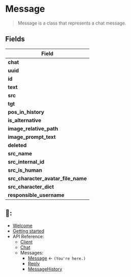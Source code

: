 # Message
> Message is a class that represents a chat message.

## Fields
| Field | 
| --- |
| **chat** |
| **uuid** |
| **id** |
| **text** |
| **src** |
| **tgt** |
| **pos_in_history** |
| **is_alternative** |
| **image_relative_path** |
| **image_prompt_text** |
| **deleted** |
| **src_name** |
| **src_internal_id** |
| **src_is_human** |
| **src_character_avatar_file_name** |
| **src_character_dict** |
| **responsible_username** |


## 📖:
- [Welcome](https://github.com/Xtr4F/PyCharacterAI/blob/main/docs/welcome.md) 
- [Getting started](https://github.com/Xtr4F/PyCharacterAI/blob/main/docs/getting_started.md)
- API Reference:
  - [Client](https://github.com/Xtr4F/PyCharacterAI/blob/main/docs/api_reference/client.md)
  - [Chat](https://github.com/Xtr4F/PyCharacterAI/blob/main/docs/api_reference/chat.md)
  - Messages:
    - [Message](https://github.com/Xtr4F/PyCharacterAI/blob/main/docs/api_reference/messages/message.md) <- `(You're here.)`
    - [Reply](https://github.com/Xtr4F/PyCharacterAI/blob/main/docs/api_reference/messages/reply.md)
    - [MessageHistory](https://github.com/Xtr4F/PyCharacterAI/blob/main/docs/api_reference/messages/message_history.md)